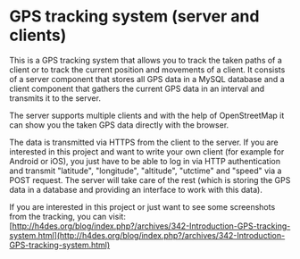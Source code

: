 GPS tracking system (server and clients)
===========

This is a GPS tracking system that allows you to track the taken paths of a client or to track the current position and movements of a client. It consists of a server component that stores all GPS data in a MySQL database and a client component that gathers the current GPS data in an interval and transmits it to the server.

The server supports multiple clients and with the help of OpenStreetMap it can show you the taken GPS data directly with the browser.

The data is transmitted via HTTPS from the client to the server. If you are interested in this project and want to write your own client (for example for Android or iOS), you just have to be able to log in via HTTP authentication and transmit "latitude", "longitude", "altitude", "utctime" and "speed" via a POST request. The server will take care of the rest (which is storing the GPS data in a database and providing an interface to work with this data).

If you are interested in this project or just want to see some screenshots from the tracking, you can visit: [http://h4des.org/blog/index.php?/archives/342-Introduction-GPS-tracking-system.html](http://h4des.org/blog/index.php?/archives/342-Introduction-GPS-tracking-system.html)